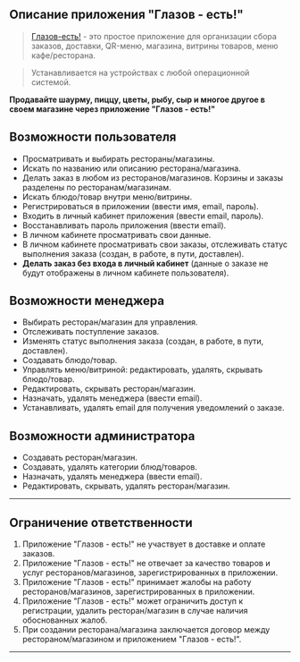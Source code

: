 ## **Описание приложения "Глазов - есть!"**

> [Глазов-есть!](https://glazovest.ru/) - это простое приложение для организации сбора заказов, доставки, QR-меню, магазина, витрины товаров, меню кафе/ресторана.

> Устанавливается на устройствах с любой операционной системой.

**Продавайте шаурму, пиццу, цветы, рыбу, сыр и многое другое в своем магазине через приложение "Глазов - есть!"**

## Возможности пользователя

* Просматривать и выбирать рестораны/магазины.
* Искать по названию или описанию ресторана/магазина.
* Делать заказ в любом из ресторанов/магазинов. Корзины и заказы разделены по ресторанам/магазинам.
* Искать блюдо/товар внутри меню/витрины.
* Регистрироваться в приложении (ввести имя, email, пароль).
* Входить в личный кабинет приложения (ввести email, пароль).
* Восстанавливать пароль приложения (ввести email).
* В личном кабинете просматривать свои данные.
* В личном кабинете просматривать свои заказы, отслеживать статус выполнения заказа (создан, в работе, в пути, доставлен).
* **Делать заказ без входа в личный кабинет** (данные о заказе не будут отображены в личном кабинете пользователя).

## Возможности менеджера

* Выбирать ресторан/магазин для управления.
* Отслеживать поступление заказов.
* Изменять статус выполнения заказа (создан, в работе, в пути, доставлен).
* Создавать блюдо/товар.
* Управлять меню/витриной: редактировать, удалять, скрывать блюдо/товар.
* Редактировать, скрывать ресторан/магазин.
* Назначать, удалять менеджера (ввести email).
* Устанавливать, удалять email для получения уведомлений о заказе.

## Возможности администратора

* Создавать ресторан/магазин.
* Создавать, удалять категории блюд/товаров.
* Назначать, удалять менеджера (ввести email).
* Редактировать, скрывать, удалять ресторан/магазин.

---

## Ограничение ответственности

1. Приложение "Глазов - есть!" не участвует в доставке и оплате заказов.
2. Приложение "Глазов - есть!" не отвечает за качество товаров и услуг ресторанов/магазинов, зарегистрированных в приложении.
3. Приложение "Глазов - есть!" принимает жалобы на работу ресторанов/магазинов, зарегистрированных в приложении.
4. Приложение "Глазов - есть!" может ограничить доступ к регистрации, удалить ресторан/магазин в случае наличия обоснованных жалоб.
5. При создании ресторана/магазина заключается договор между рестораном/магазином и приложением "Глазов - есть!".

---
